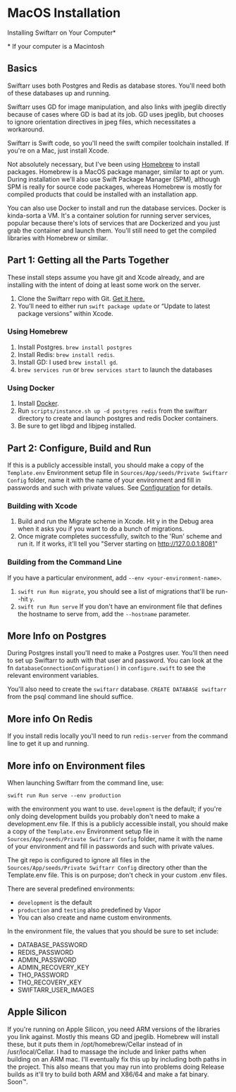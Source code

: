MacOS Installation
==================

Installing Swiftarr on Your Computer\*

\* If your computer is a Macintosh

## Basics

Swiftarr uses both Postgres and Redis as database stores. You'll need both of these databases up and running.

Swiftarr uses GD for image manipulation, and also links with jpeglib directly because of cases where GD is bad at its job. GD uses jpeglib, but chooses to ignore orientation directives in jpeg files, which necessitates a workaround.

Swiftarr is Swift code, so you'll need the swift compiler toolchain installed. If you're on a Mac, just install Xcode.

Not absolutely necessary, but I've been using [Homebrew](https://brew.sh) to install packages. Homebrew is a MacOS package manager, similar to apt or yum. During installation we'll also use Swift Package Manager (SPM), although SPM is really for source code packages, whereas Homebrew is mostly for compiled products that could be installed with an installation app.

You can also use Docker to install and run the database services. Docker is kinda-sorta a VM. It's a container solution for running server services, popular because there's lots of services that are Dockerized and you just grab the container and launch them. You'll still need to get the compiled libraries with Homebrew or similar.

## Part 1: Getting all the Parts Together

These install steps assume you have git and Xcode already, and are installing with the intent of doing at least some work on the server. 

1. Clone the Swiftarr repo with Git. [Get it here.](https://github.com/jocosocial/swiftarr/)
2. You’ll need to either run `swift package update` or “Update to latest package versions” within Xcode.

### Using Homebrew

1. Install Postgres. `brew install postgres`
2. Install Redis: `brew install redis`. 
3. Install GD: I used `brew install gd`.
4. `brew services run` or `brew services start` to launch the databases

### Using Docker

1. Install [Docker](https://www.docker.com/).
2. Run `scripts/instance.sh up -d postgres redis` from the swiftarr directory to create and launch postgres and redis Docker containers.
3. Be sure to get libgd and libjpeg installed.

## Part 2: Configure, Build and Run

If this is a publicly accessible install, you should make a copy of the `Template.env` Environment setup file in `Sources/App/seeds/Private Swiftarr Config` folder, name it with the name of your environment and fill in passwords and such with private values. See [Configuration](configuration.html) for details.

### Building with Xcode

1. Build and run the Migrate scheme in Xcode. Hit y in the Debug area when it asks you if you want to do a bunch of migrations.
2. Once migrate completes successfully, switch to the 'Run' scheme and run it. If it works, it'll tell you "Server starting on http://127.0.0.1:8081"

### Building from the Command Line

If you have a particular environment, add `--env <your-environment-name>`.

1. `swift run Run migrate`, you should see a list of migrations that'll be run--hit `y`.
2. `swift run Run serve` If you don't have an environment file that defines the hostname to serve from, add the `--hostname` parameter.

## More Info on Postgres

During Postgres install you'll need to make a Postgres user. You'll then need to set up Swiftarr to auth with that user and password. You can look at the fn `databaseConnectionConfiguration()` in `configure.swift` to see the relevant environment variables.

You'll also need to create the `swiftarr` database. `CREATE DATABASE swiftarr` from the psql command line should suffice.

## More info On Redis

If you install redis locally you'll need to run `redis-server` from the command line to get it up and running.

## More info on Environment files

When launching Swiftarr from the command line, use:

`swift run Run serve --env production`

with the environment you want to use. `development` is the default; if you're only doing development builds you probably don't need to make a development.env file. If this is a publicly accessible install, you should make a copy of the `Template.env` Environment setup file in `Sources/App/seeds/Private Swiftarr Config` folder, name it with the name of your environment and fill in passwords and such with private values.

The git repo is configured to ignore all files in the `Sources/App/seeds/Private Swiftarr Config` directory other than the Template.env file. This is on purpose; don't check in your custom .env files.

There are several predefined environments:
- `development` is the default
- `production` and `testing` also predefined by Vapor
- You can also create and name custom environments.

In the environment file, the values that you should be sure to set include:

- DATABASE_PASSWORD
- REDIS_PASSWORD
- ADMIN_PASSWORD
- ADMIN_RECOVERY_KEY
- THO_PASSWORD
- THO_RECOVERY_KEY
- SWIFTARR_USER_IMAGES

## Apple Silicon

If you're running on Apple Silicon, you need ARM versions of the libraries you link against. Mostly this means GD and jpeglib. Homebrew will install these, but it puts them in /opt/homebrew/Cellar instead of in /usr/local/Cellar. I had to massage the include and linker paths when building on an ARM mac. I'll eventually fix this up by including both paths in the project. This also means that you may run into problems doing Release builds as it'll try to build both ARM and X86/64 and make a fat binary. Soon™.